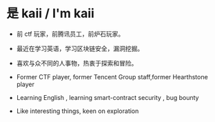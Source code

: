 # 是 kaii / I'm kaii

- 前 ctf 玩家，前腾讯员工，前炉石玩家。  
- 最近在学习英语，学习区块链安全，漏洞挖掘。
- 喜欢与众不同的人事物，热衷于探索和冒险。

- Former CTF player, former Tencent Group staff,former Hearthstone player
- Learning English , learning smart-contract security , bug bounty
- Like interesting things, keen on exploration



